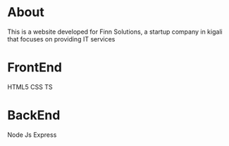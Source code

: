 # About
This is a website developed for Finn Solutions, a startup company in kigali that focuses on providing IT services

# FrontEnd
HTML5
CSS
TS

# BackEnd
Node Js
Express


